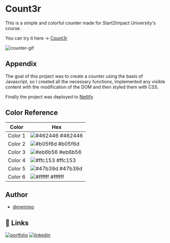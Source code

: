 # Count3r

This is a simple and colorful counter made for Start2Impact University's course.

You can try it here -> [Count3r](https://count3r.netlify.app/)

![counter-gif](https://user-images.githubusercontent.com/110642673/201925298-4ca3231e-ad1e-4e12-ae4a-41124713f7cc.gif)

## Appendix

The goal of this project was to create a counter using the basis of Javascript, so I created all the necessary functions, implemented any visible content with the modification of the DOM and then styled them with CSS.

Finally the project was deployed to [Netlify](https://www.netlify.com/)

## Color Reference

| Color   | Hex                                                                     |
| ------- | ----------------------------------------------------------------------- |
| Color 1 | ![#462446](https://via.placeholder.com/10/462446/462446?text=+) #462446 |
| Color 2 | ![#b05f6d](https://via.placeholder.com/10/b05f6d/b05f6d?text=+) #b05f6d |
| Color 3 | ![#eb6b56](https://via.placeholder.com/10/eb6b56/eb6b56?text=+) #eb6b56 |
| Color 4 | ![#ffc153](https://via.placeholder.com/10/ffc153/ffc153?text=+) #ffc153 |
| Color 5 | ![#47b39d](https://via.placeholder.com/10/47b39d/47b39d?text=+) #47b39d |
| Color 6 | ![#ffffff](https://via.placeholder.com/10/ffffff/ffffff?text=+) #ffffff |

## Author

- [@mejrimo](https://github.com/mejrimo)

## 🔗 Links

[![portfolio](https://img.shields.io/badge/my_portfolio-000?style=for-the-badge&logo=ko-fi&logoColor=white)](https://mejrimo.github.io/)
[![linkedin](https://img.shields.io/badge/linkedin-0A66C2?style=for-the-badge&logo=linkedin&logoColor=white)](www.linkedin.com/in/mohamed-mejri-925157234)
